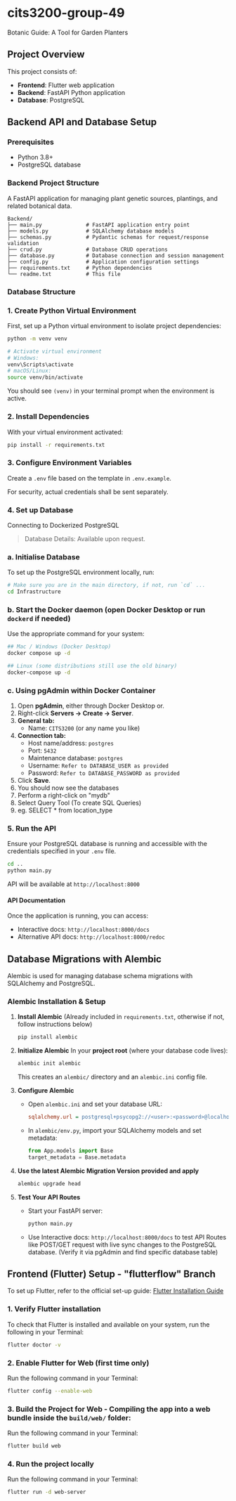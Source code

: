 # cits3200-group-49
Botanic Guide: A Tool for Garden Planters

## Project Overview

This project consists of:
- **Frontend**: Flutter web application
- **Backend**: FastAPI Python application
- **Database**: PostgreSQL

## Backend API and Database Setup

### Prerequisites
- Python 3.8+
- PostgreSQL database

### Backend Project Structure
A FastAPI application for managing plant genetic sources, plantings, and related botanical data.

```
Backend/
├── main.py              # FastAPI application entry point
├── models.py            # SQLAlchemy database models
├── schemas.py           # Pydantic schemas for request/response validation
├── crud.py              # Database CRUD operations
├── database.py          # Database connection and session management
├── config.py            # Application configuration settings
├── requirements.txt     # Python dependencies
└── readme.txt           # This file
```

### Database Structure

### 1. **Create Python Virtual Environment**
First, set up a Python virtual environment to isolate project dependencies:

   ```bash
   python -m venv venv
   
   # Activate virtual environment
   # Windows:
   venv\Scripts\activate
   # macOS/Linux:
   source venv/bin/activate
   ```
   You should see `(venv)` in your terminal prompt when the environment is active.

### 2. **Install Dependencies**
   With your virtual environment activated:

   ```bash
   pip install -r requirements.txt
   ```

### 3. **Configure Environment Variables**
   
   Create a `.env` file based on the template in `.env.example`.

   For security, actual credentials shall be sent separately. 

### 4. **Set up Database**
   Connecting to Dockerized PostgreSQL
   > Database Details: Available upon request.

### a. Initialise Database
To set up the PostgreSQL environment locally, run:

```bash
# Make sure you are in the main directory, if not, run `cd` ... 
cd Infrastructure
```

### b. Start the Docker daemon (open Docker Desktop or run `dockerd` if needed)
Use the appropriate command for your system:

```bash
## Mac / Windows (Docker Desktop)
docker compose up -d

## Linux (some distributions still use the old binary)
docker-compose up -d
```

### c. Using pgAdmin within Docker Container

1. Open **pgAdmin**, either through Docker Desktop or.  
2. Right-click **Servers → Create → Server**.  
3. **General tab:**  
   - Name: `CITS3200` (or any name you like)  
4. **Connection tab:**  
   - Host name/address: `postgres`  
   - Port: `5432`  
   - Maintenance database: `postgres`  
   - Username: `Refer to DATABASE_USER as provided`
   - Password: `Refer to DATABASE_PASSWORD as provided` 
5. Click **Save**.  
6. You should now see the databases
7. Perform a right-click on "mydb" 
8. Select Query Tool (To create SQL Queries)
9. eg. SELECT * from location_type

### 5. **Run the API**
Ensure your PostgreSQL database is running and accessible with the credentials specified in your `.env` file.

   ```bash
   cd ..
   python main.py
   ```
   API will be available at `http://localhost:8000`

#### API Documentation
Once the application is running, you can access:
   - Interactive docs: `http://localhost:8000/docs`
   - Alternative API docs: `http://localhost:8000/redoc`

## Database Migrations with Alembic

Alembic is used for managing database schema migrations with SQLAlchemy and PostgreSQL.

### Alembic Installation & Setup

1. **Install Alembic**
   (Already included in `requirements.txt`, otherwise if not, follow instructions below)
   ```bash
   pip install alembic
   ```

2. **Initialize Alembic**
   In your **project root** (where your database code lives):
   ```bash
   alembic init alembic
   ```
   This creates an `alembic/` directory and an `alembic.ini` config file.

3. **Configure Alembic**
   - Open `alembic.ini` and set your database URL:
     ```ini
     sqlalchemy.url = postgresql+psycopg2://<user>:<password>@localhost:5434/<databasename>
     ```
   - In `alembic/env.py`, import your SQLAlchemy models and set metadata:
     ```python
     from App.models import Base  
     target_metadata = Base.metadata
     ```

4. **Use the latest Alembic Migration Version provided and apply**
   ```bash
   alembic upgrade head
   ```

5. **Test Your API Routes**
   - Start your FastAPI server:
     ```bash
     python main.py
     ```
   - Use Interactive docs: `http://localhost:8000/docs` to test API Routes like POST/GET request with live sync changes to the PostgreSQL database. (Verify it via pgAdmin and find specific database table)


## Frontend (Flutter) Setup - "flutterflow" Branch
To set up Flutter, refer to the official set-up guide:
[Flutter Installation Guide](https://docs.flutter.dev/get-started/quick)

### 1. Verify Flutter installation
To check that Flutter is installed and available on your system, run the following in your Terminal:
```bash
flutter doctor -v
```

### 2. Enable Flutter for Web (first time only)
Run the following command in your Terminal: 
```bash
flutter config --enable-web
```

### 3. Build the Project for Web - Compiling the app into a web bundle inside the `build/web/` folder:
Run the following command in your Terminal: 
```bash
flutter build web
```

### 4. Run the project locally
Run the following command in your Terminal: 
```bash
flutter run -d web-server
```
